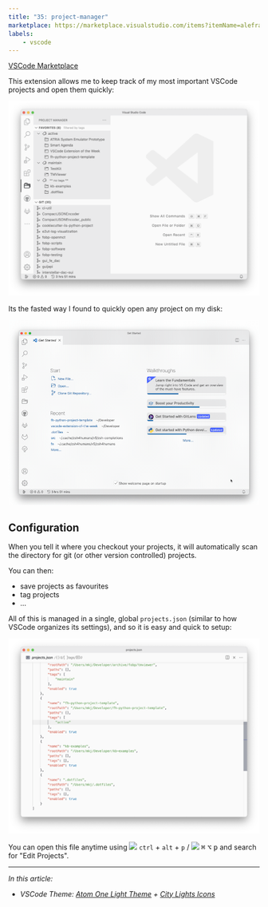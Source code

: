 ```yaml
---
title: "35: project-manager"
marketplace: https://marketplace.visualstudio.com/items?itemName=alefragnani.project-manager
labels:
    - vscode
---
```


[VSCode Marketplace](https://marketplace.visualstudio.com/items?itemName=alefragnani.project-manager)

<!-- Short Description -->

This extension allows me to keep track of my most important VSCode projects and open them quickly:

![project manager in the sidebar](35_project-manager_sidebar.png)

Its the fasted way I found to quickly open any project on my disk:

![project manager quick switch](35_project-manager_quick_switch.gif)

## Configuration

When you tell it where you checkout your projects, it will automatically scan the directory for git (or other version controlled) projects.

You can then:

* save projects as favourites
* tag projects
* ...

All of this is managed in a single, global `projects.json` (similar to how VSCode organizes its settings), and so it is easy and quick to setup:

![project manager config](35_project-manager_config.png)

You can open this file anytime using ![][win] `ctrl` + `alt` + `p` / ![][macos] <kbd>⌘</kbd> <kbd>⌥</kbd> <kbd>p</kbd> and search for "Edit Projects".

---

*In this article:*

- *VSCode Theme: [Atom One Light Theme](https://marketplace.visualstudio.com/items?itemName=akamud.vscode-theme-onelight) + [City Lights Icons](https://marketplace.visualstudio.com/items?itemName=yummygum.city-lights-icon-vsc)*

[macos]: ../../img/apple.svg
[win]: ../../img/win.svg
